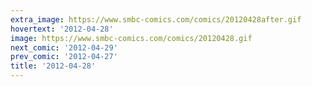 ```yaml
---
extra_image: https://www.smbc-comics.com/comics/20120428after.gif
hovertext: '2012-04-28'
image: https://www.smbc-comics.com/comics/20120428.gif
next_comic: '2012-04-29'
prev_comic: '2012-04-27'
title: '2012-04-28'
---
```


